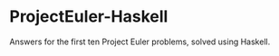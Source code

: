 ProjectEuler-Haskell
====================

Answers for the first ten Project Euler problems, solved using Haskell.
